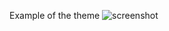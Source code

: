 Example of the theme <img alt="screenshot" src="https://raw.githubusercontent.com/CipherOps/dotfiles/master/KittyConfig.png">
